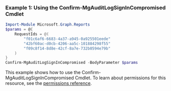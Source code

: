 ### Example 1: Using the Confirm-MgAuditLogSignInCompromised Cmdlet
```powershell
Import-Module Microsoft.Graph.Reports
$params = @{
	RequestIds = @(
		"f01c6af6-6683-4a37-a945-0a925501eede"
		"42bf60ac-d0cb-4206-aa5c-101884298f55"
		"f09c8f14-8d8e-42cf-8a7e-732b0594e79b"
	)
}
Confirm-MgAuditLogSignInCompromised -BodyParameter $params
```
This example shows how to use the Confirm-MgAuditLogSignInCompromised Cmdlet.
To learn about permissions for this resource, see the [permissions reference](/graph/permissions-reference).
